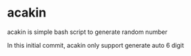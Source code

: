 <h1>acakin</h1>

acakin is simple bash script to generate random number

In this initial commit, acakin only support generate auto 6 digit